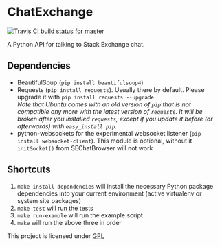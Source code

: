 ChatExchange
============

[![Travis CI build status for master](https://travis-ci.org/Manishearth/ChatExchange.svg?branch=master)](https://travis-ci.org/Manishearth/ChatExchange)

A Python API for talking to Stack Exchange chat.

## Dependencies

 - BeautifulSoup (`pip install beautifulsoup4`)
 - Requests (`pip install requests`). Usually there by default. Please upgrade it with `pip install requests --upgrade`  
   *Note that Ubuntu comes with an old version of `pip` that is not compatible any more with the latest version of `requests`. It will be broken after you installed `requests`, except if you update it before (or afterwards) with `easy_install pip`.*
 - python-websockets for the experimental websocket listener (`pip install websocket-client`). This module is optional, without it `initSocket()` from SEChatBrowser will not work

## Shortcuts

1. `make install-dependencies` will install the necessary Python package dependencies into your current environment (active virtualenv or system site packages)
2. `make test` will run the tests
3. `make run-example` will run the example script
4. `make` will run the above three in order


This project is licensed under [GPL](https://www.gnu.org/copyleft/gpl.html)


